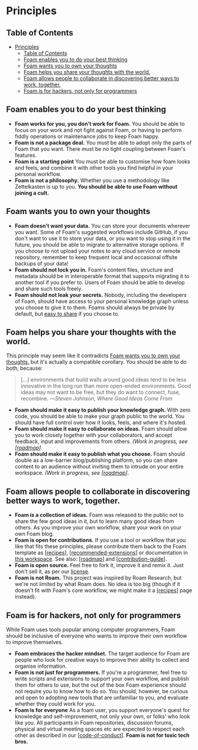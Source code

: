 # Principles

## Table of Contents

- [Principles](#principles)
  - [Table of Contents](#table-of-contents)
  - [Foam enables you to do your best thinking](#foam-enables-you-to-do-your-best-thinking)
  - [Foam wants you to own your thoughts](#foam-wants-you-to-own-your-thoughts)
  - [Foam helps you share your thoughts with the world.](#foam-helps-you-share-your-thoughts-with-the-world)
  - [Foam allows people to collaborate in discovering better ways to work, together.](#foam-allows-people-to-collaborate-in-discovering-better-ways-to-work-together)
  - [Foam is for hackers, not only for programmers](#foam-is-for-hackers-not-only-for-programmers)

## Foam enables you to do your best thinking

- **Foam works for you, you don't work for Foam.** You should be able to focus on your work and not fight against Foam, or having to perform fiddly operations or maintenance jobs to keep Foam happy.
- **Foam is not a package deal.** You must be able to adopt only the parts of Foam that you want. There must be no tight coupling between Foam's features.
- **Foam is a starting point** You must be able to customise how foam looks and feels, and combine it with other tools you find helpful in your personal workflow.
- **Foam is not a philosophy.** Whether you use a methodology like Zettelkasten is up to you. **You should be able to use Foam without joining a cult.**

## Foam wants you to own your thoughts

- **Foam doesn't want your data.** You can store your documents wherever you want. Some of Foam's suggested workflows include GitHub, if you don't want to use it to store your data, or you want to stop using it in the future, you should be able to migrate to alternative storage options. If you choose to not upload your notes to any cloud service or remote repository, remember to keep frequent local and occasional offsite backups of your data!
- **Foam should not lock you in.** Foam's content files, structure and metadata should be in interoperable format that supports migrating it to another tool if you prefer to. Users of Foam should be able to develop and share such tools freely.
- **Foam should not leak your secrets.** Nobody, including the developers of Foam, should have access to your personal knowledge graph unless you choose to give it to them. Foams should always be private by default, but [easy to share](#foam-helps-you-share-your-thoughts-with-the-world) if you choose to.

## Foam helps you share your thoughts with the world.

This principle may seem like it contradicts [Foam wants you to own your thoughts](#foam-wants-you-to-own-your-thoughts), but it's actually a compatible corollary. You should be able to do both, because:

> [...] environments that build walls around good ideas tend to be less innovative in the long run than more open-ended environments. Good ideas may not want to be free, but they do want to connect, fuse, recombine. —_Steven Johnson, Where Good Ideas Come From_

- **Foam should make it easy to publish your knowledge graph.** With zero code, you should be able to make your graph public to the world. You should have full control over how it looks, feels, and where it's hosted.
- **Foam should make it easy to collaborate on ideas.** Foam should allow you to work closely together with your collaborators, and accept feedback, input and improvements from others. _(Work in progress, see [[roadmap]]_.
- **Foam should make it easy to publish what you choose.** Foam should double as a low-barrier blog/publishing platform, so you can share content to an audience without inviting them to intrude on your entire workspace. _(Work in progress, see [[roadmap]]_.

## Foam allows people to collaborate in discovering better ways to work, together.

- **Foam is a collection of ideas.** Foam was released to the public not to share the few good ideas in it, but to learn many good ideas from others. As you improve your own workflow, share your work on your own Foam blog.
- **Foam is open for contributions.** If you use a tool or workflow that you like that fits these principles, please contribute them back to the Foam template as [[recipes]], [[recommended-extensions]] or documentation in [this workspace](httpsL//github,com/foambubble/foam). See also: [[roadmap]] and [[contribution-guide]].
- **Foam is open source.** Feel free to fork it, improve it and remix it. Just don't sell it, as per our [license](license).
- **Foam is not Roam.** This project was inspired by Roam Research, but we're not limited by what Roam does. No idea is too big (though if it doesn't fit with Foam's core workflow, we might make it a [[recipes]] page instead).

## Foam is for hackers, not only for programmers

While Foam uses tools popular among computer programmers, Foam should be inclusive of everyone who wants to improve their own workflow to improve themselves.

- **Foam embraces the hacker mindset.** The target audience for Foam are people who look for creative ways to improve their ability to collect and organise information.
- **Foam is not just for programmers.** If you're a programmer, feel free to write scripts and extensions to support your own workflow, and publish them for others to use, but the out of the box Foam experience should not require you to know how to do so. You should, however, be curious and open to adopting new tools that are unfamiliar to you, and evaluate whether they could work for you.
- **Foam is for everyone** As a foam user, you support everyone's quest for knowledge and self-improvement, not only your own, or folks' who look like you. All participants in Foam repositories, discussion forums, physical and virtual meeting spaces etc are expected to respect each other as described in our [[code-of-conduct]]. **Foam is not for toxic tech bros.**

[//begin]: # "Autogenerated link references for markdown compatibility"
[roadmap]: roadmap.md "Roadmap"
[recipes]: recipes.md "Recipes"
[recommended-extensions]: recommended-extensions.md "Recommended Extensions"
[contribution-guide]: contribution-guide.md "Contribution Guide"
[code-of-conduct]: code-of-conduct.md "Code of Conduct"
[//end]: # "Autogenerated link references"

